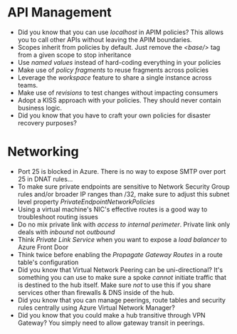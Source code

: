 # API Management
- Did you know that you can use *localhost* in APIM policies? This allows you to call other APIs without leaving the APIM boundaries.
- Scopes inherit from policies by default. Just remove the *&lt;base/>* tag from a given scope to stop inheritance
- Use *named values* instead of hard-coding everything in your policies
- Make use of *policy fragments* to reuse fragments across policies
- Leverage the *workspace* feature to share a single instance across teams.
- Make use of *revisions* to test changes without impacting consumers
- Adopt a KISS approach with your policies. They should never contain business logic.
- Did you know that you have to craft your own policies for disaster recovery purposes?

# Networking
- Port 25 is blocked in Azure. There is no way to expose SMTP over port 25 in DNAT rules...
- To make sure private endpoints are sensitive to Network Security Group rules and/or broader IP ranges than /32, make sure to adjust this subnet level property *PrivateEndpointNetworkPolicies*
- Using a virtual machine's NIC's effective routes is a good way to troubleshoot routing issues
- Do no mix private link with *access to internal perimeter*. Private link only deals with *inbound* not *outbound*
- Think *Private Link Service* when you want to expose a *load balancer* to Azure Front Door
- Think twice before enabling the *Propagate Gateway Routes* in a route table's configuration
- Did you know that Virtual Network Peering can be uni-directional? It's something you can use to make sure a spoke *cannot* initiate traffic that is destined to the hub itself. Make sure *not* to use this if you share services other than firewalls & DNS inside of the hub.
- Did you know that you can manage peerings, route tables and security rules centrally using Azure Virtual Network Manager?
- Did you know that you could make a hub transitive through VPN Gateway? You simply need to allow gateway transit in peerings.